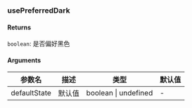 ### usePreferredDark

#### Returns

`boolean`: 是否偏好黑色

#### Arguments

| 参数名       | 描述   | 类型                 | 默认值 |
| ------------ | ------ | -------------------- | ------ |
| defaultState | 默认值 | boolean \| undefined | -      |
